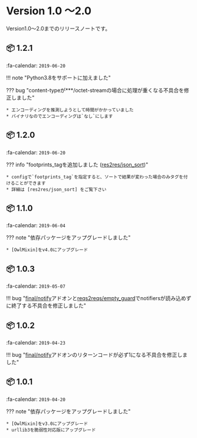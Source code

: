 Version 1.0 ～2.0
=================

Version1.0～2.0までのリリースノートです。

## :package: 1.2.1

:fa-calendar: `2019-06-20`

!!! note "Python3.8をサポートに加えました"

??? bug "content-typeが***/octet-streamの場合に処理が重くなる不具合を修正しました"

    * エンコーディングを推測しようとして時間がかかっていました
    * バイナリなのでエンコーディングは`なし`にします

## :package: 1.2.0

:fa-calendar: `2019-06-20`

??? info "footprints_tagを追加しました ([res2res/json_sort])"

    * configで`footprints_tag`を指定すると、ソートで結果が変わった場合のみタグを付けることができます
    * 詳細は [res2res/json_sort] をご覧下さい

## :package: 1.1.0

:fa-calendar: `2019-06-04`

??? note "依存パッケージをアップグレードしました"

    * [OwlMixin]をv4.0にアップグレード

## :package: 1.0.3

:fa-calendar: `2019-05-07`

!!! bug "[final/notify]アドオンと[reqs2reqs/empty_guard]でnotifiersが読み込めずに終了する不具合を修正しました"

## :package: 1.0.2

:fa-calendar: `2019-04-23`

!!! bug "[final/notify]アドオンのリターンコードが必ず1になる不具合を修正しました"

## :package: 1.0.1

:fa-calendar: `2019-04-20`

??? note "依存パッケージをアップグレードしました"

    * [OwlMixin]をv3.0にアップグレード
    * urllib3を脆弱性対応版にアップグレード


[reqs2reqs/empty_guard]: ../../addons/reqs2reqs#empty_guard
[res2res/json_sort]: ../../addons/res2res#json_sort
[final/notify]: ../../addons/final#notify

[OwlMixin]: https://pypi.org/project/owlmixin/
